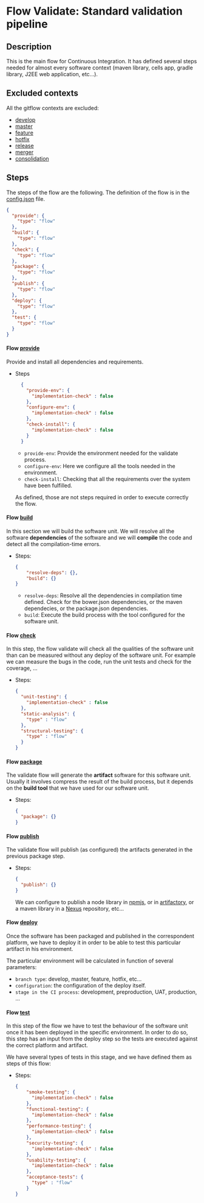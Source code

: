 # Flow Validate: Standard validation pipeline

## Description

This is the main flow for Continuous Integration. 
It has defined several steps needed for almost every software
context (maven library, cells app, gradle library, J2EE web application, etc...).

## Excluded contexts

All the gitflow contexts are excluded:

* [develop][1]
* [master][2]
* [feature][3]
* [hotfix][4]
* [release][5]
* [merger][6]
* [consolidation][7]

## Steps

The steps of the flow are the following. 
The definition of the flow is in the [config.json][8] file.

```json
{
  "provide": {
    "type": "flow"
  },
  "build": {
    "type": "flow"
  },
  "check": {
    "type": "flow"
  }, 
  "package": {
    "type": "flow"
  },
  "publish": {
    "type": "flow"
  },
  "deploy": {
    "type": "flow"
  },
  "test": {
    "type": "flow"
  }
}
```

#### Flow [provide][a]

Provide and install all dependencies and requirements.

* Steps

    ```json
      {
        "provide-env": {
          "implementation-check" : false
        },
        "configure-env": {
          "implementation-check" : false
        },
        "check-install": {
          "implementation-check" : false
        }
      }
    ```

    * `provide-env`: Provide the environment needed for the validate process.
    * `configure-env`: Here we configure all the tools needed in the environment.
    * `check-install`: Checking that all the requirements over the system have been fulfilled.
    
    As defined, those are not steps required in order to execute correctly the flow.

#### Flow [build][b]

In this section we will build the software unit.
We will resolve all the software **dependencies** of the 
software and we will **compile** the code and detect all the 
compilation-time errors.

* Steps:

    ```json
    {
        "resolve-deps": {},
        "build": {}
    }
    ```
    
    * `resolve-deps`: Resolve all the dependencies in compilation time defined. Check for the bower.json dependencies, or the maven dependecies, or the package.json dependencies.
    * `build`: Execute the build process with the tool configured for the software unit.

#### Flow [check][c]

In this step, the flow validate will check all the qualities of the software unit than can be measured without any deploy of the software unit.
For example we can measure the bugs in the code, run the unit tests and check for the coverage, ...

* Steps:

    ```json
    {    
      "unit-testing": {
        "implementation-check" : false
      },
      "static-analysis": {
        "type" : "flow"
      },
      "structural-testing": {
        "type" : "flow"
      }
    }


#### Flow [package][d]

The validate flow will generate the **artifact** software for this software unit. Usually it involves compress the result of the build process, but it depends on the **build tool** that we have used for our software unit.

* Steps:

    ```json
    {
      "package": {}
    }
    ```
    

#### Flow [publish][e]

The validate flow will publish (as configured) the artifacts generated in the previous package step.

* Steps:

    ```json
    {
      "publish": {}
    }
    ```
    
    We can configure to publish a node library in [npmjs][9], or in [artifactory][10], or a maven library in a [Nexus][11] repository, etc...


#### Flow [deploy][f]

Once the software has been packaged and published in the correspondent platform, we have to deploy it in order to be able to test this particular artifact in his environment.

The particular environment will be calculated in function of several parameters:

* `branch type`: develop, master, feature, hotfix, etc...
* `configuration`: the configuration of the deploy itself.
* `stage in the CI process`: development, preproduction, UAT, production, ...

#### Flow [test][g]

In this step of the flow we have to test the behaviour of the software unit once it has been deployed in the specific environment.
In order to do so, this step has an input from the deploy step so the tests
are executed against the correct platform and artifact.

We have several types of tests in this stage, and we have defined them as steps of this flow:

* Steps:

    ```json
    {
        "smoke-testing": {
          "implementation-check" : false
        },
        "functional-testing": {
          "implementation-check" : false
        },
        "performance-testing": {
          "implementation-check" : false
        },
        "security-testing": {
          "implementation-check" : false
        },
        "usability-testing": {
          "implementation-check" : false
        },
        "acceptance-tests": {
          "type" : "flow"
        }
    }


[1]: https://github.com/cellsjs/pisco-gitflow-contexts/blob/master/contexts/develop/index.js
[2]: https://github.com/cellsjs/pisco-gitflow-contexts/blob/master/contexts/master/index.js
[3]: https://github.com/cellsjs/pisco-gitflow-contexts/blob/master/contexts/feature/index.js
[4]: https://github.com/cellsjs/pisco-gitflow-contexts/blob/master/contexts/hotfix/index.js
[5]: https://github.com/cellsjs/pisco-gitflow-contexts/blob/master/contexts/release/index.js
[6]: https://github.com/cellsjs/pisco-gitflow-contexts/blob/master/contexts/merger/index.js
[7]: https://github.com/cellsjs/pisco-gitflow-contexts/blob/master/contexts/consolidation/index.js
[8]: ./config.json
[9]: https://www.npmjs.com/
[10]: https://www.jfrog.com/open-source/
[11]: https://www.sonatype.com/nexus-repository-sonatype
[a]: ../provide/info.md
[b]: ../build/info.md
[c]: ../check/info.md
[d]: ../package/info.md
[e]: ../publish/info.md
[f]: ../deploy/info.md
[g]: ../test/info.md

